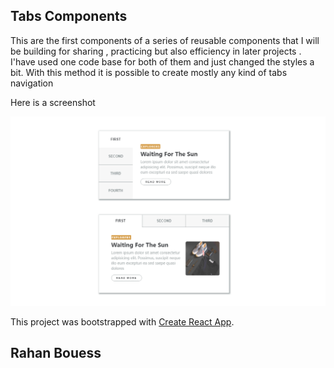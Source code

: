 ## Tabs Components

This are the first components of a series of reusable components that I will be building
for sharing , practicing but also efficiency in later projects .
I'have used one code base for both of them and just changed the styles a bit.
With this method it is possible to create mostly any kind of tabs navigation

Here is a screenshot

![title](/image/image.png)

This project was bootstrapped with [Create React App](https://github.com/facebook/create-react-app).

## Rahan Bouess
